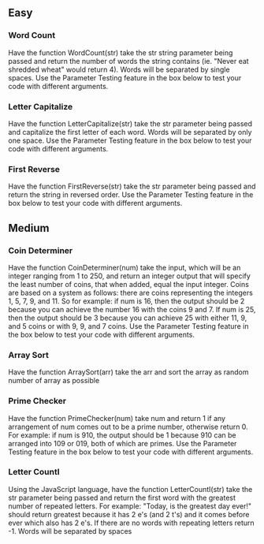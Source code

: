 <h2>Easy</h2>
<h3>Word Count</h3>
	Have the function WordCount(str) take the str string parameter being passed and return the number of words the string contains (ie. "Never eat shredded wheat" would return 4). Words will be separated by single spaces. 
Use the Parameter Testing feature in the box below to test your code with different arguments.

<h3>Letter Capitalize</h3>
Have the function LetterCapitalize(str) take the str parameter being passed and capitalize the first letter of each word. Words will be separated by only one space. 
Use the Parameter Testing feature in the box below to test your code with different arguments.

<h3>First Reverse</h3>
Have the function FirstReverse(str) take the str parameter being passed and return the string in reversed order. 
Use the Parameter Testing feature in the box below to test your code with different arguments.

<h2>Medium</h2>
<h3>Coin Determiner</h3>
Have the function CoinDeterminer(num) take the input, which will be an integer ranging from 1 to 250, and return an integer output that will specify the least number of coins, that when added, equal the input integer. Coins are based on a system as follows: there are coins representing the integers 1, 5, 7, 9, and 11. So for example: if num is 16, then the output should be 2 because you can achieve the number 16 with the coins 9 and 7. If num is 25, then the output should be 3 because you can achieve 25 with either 11, 9, and 5 coins or with 9, 9, and 7 coins. 
Use the Parameter Testing feature in the box below to test your code with different arguments.

<h3>Array Sort</h3>
Have the function ArraySort(arr) take the arr and sort the array as random number of array as possible

<h3>Prime Checker</h3>
Have the function PrimeChecker(num) take num and return 1 if any arrangement of num comes out to be a prime number, otherwise return 0. For example: if num is 910, the output should be 1 because 910 can be arranged into 109 or 019, both of which are primes. 
Use the Parameter Testing feature in the box below to test your code with different arguments.

<h3>Letter CountI</h3>
Using the JavaScript language, have the function LetterCountI(str) take the str parameter being passed and return the first word with the greatest number of repeated letters. For example: "Today, is the greatest day ever!" should return greatest because it has 2 e's (and 2 t's) and it comes before ever which also has 2 e's. If there are no words with repeating letters return -1. Words will be separated by spaces

